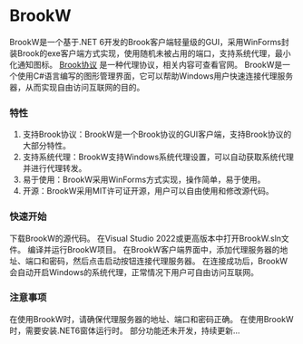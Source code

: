 # BrookW
BrookW是一个基于.NET 6开发的Brook客户端轻量级的GUI，采用WinForms封装Brook的exe客户端方式实现，使用随机未被占用的端口，支持系统代理，最小化通知图标。
[Brook协议](https://github.com/txthinking/brook) 是一种代理协议，相关内容可查看官网。
BrookW是一个使用C#语言编写的图形管理界面，它可以帮助Windows用户快速连接代理服务器，从而实现自由访问互联网的目的。

### 特性
1. 支持Brook协议：BrookW是一个Brook协议的GUI客户端，支持Brook协议的大部分特性。
2. 支持系统代理：BrookW支持Windows系统代理设置，可以自动获取系统代理并进行代理转发。
3. 易于使用：BrookW采用WinForms方式实现，操作简单，易于使用。
4. 开源：BrookW采用MIT许可证开源，用户可以自由使用和修改源代码。 

### 快速开始
下载BrookW的源代码。
在Visual Studio 2022或更高版本中打开BrookW.sln文件。
编译并运行BrookW项目。
在BrookW客户端界面中，添加代理服务器的地址、端口和密码，然后点击启动按钮连接代理服务器。
在连接成功后，BrookW会自动开启Windows的系统代理，正常情况下用户可自由访问互联网。 

### 注意事项
在使用BrookW时，请确保代理服务器的地址、端口和密码正确。
在使用BrookW时，需要安装.NET6窗体运行时。
部分功能还未开发，持续更新…

